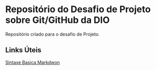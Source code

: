 #  Repositório do Desafio de Projeto sobre Git/GitHub da DIO
Repositório criado para o desafio de Projeto.

## Links  Úteis
[Sintaxe Basica  Markdwon](https://www.markdownguide.org/basic-syntax/)
